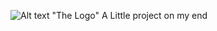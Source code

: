 ![Alt text](https://github.com/sobraxus/SN8K/blob/master/assets/Untitled.png) "The Logo"
A Little project on my end